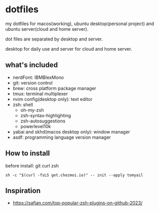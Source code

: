 # dotfiles

my dotfiles for macos(working), ubuntu desktop(personal project) and ubuntu server(cloud and home server).

dot files are separated by desktop and server.

desktop for daily use and server for cloud and home server.


## what's included

* nerdFont: IBMBlexMono
* git: version control
* brew: cross platform package manager
* tmux: terminal multiplexer
* nvim config(desktop only): text editor
* zsh: shell
    * oh-my-zsh
    * zsh-syntax-highlighting
    * zsh-autosuggestions
    * powerlevel10k
* yabai and skhd(macos desktop only): window manager
* asdf: programming language version manager

## How to install

before install: git curl zsh

`sh -c "$(curl -fsLS get.chezmoi.io)" -- init --apply tomyail`

##  Inspiration

* https://safjan.com/top-popular-zsh-plugins-on-github-2023/
